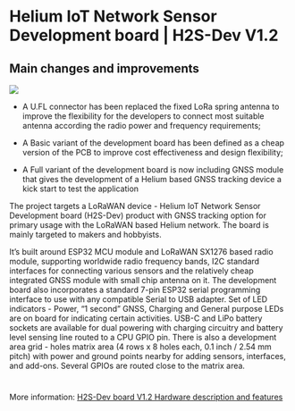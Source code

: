 # Helium IoT Network Sensor Development board | H2S-Dev V1.2
## Main changes and improvements

![](https://github.com/hobbyiot/HELIUM-SENSORS/blob/main/H2S-Dev%20V1.2/PICS/H2S-Dev%20V1.2%20PER.PNG)

- A U.FL connector has been replaced the fixed LoRa spring antenna to improve the flexibility for the developers to connect most suitable antenna according the radio power and frequency requirements;

- A Basic variant of the development board has been defined as a cheap version of the PCB to improve cost effectiveness and design flexibility;

- A Full variant of the development board is now including GNSS module that gives the development of a Helium based GNSS tracking device a kick start to test the application

The project targets a LoRaWAN device - Helium IoT Network Sensor Development board (H2S-Dev) product with GNSS tracking option for primary usage with the LoRaWAN based Helium network. The board is mainly targeted to makers and hobbyists.

It’s built around ESP32 MCU module and LoRaWAN SX1276 based radio module, supporting worldwide radio frequency bands, I2C standard interfaces for connecting various sensors and the relatively cheap integrated GNSS module with small chip antenna on it. The development board also incorporates a standard 7-pin ESP32 serial programming interface to use with any compatible Serial to USB adapter. Set of LED indicators - Power, “1 second” GNSS, Charging and General purpose LEDs are on board for indicating certain activities. USB-C and LiPo battery sockets are available for dual powering with charging circuitry and battery level sensing line routed to a CPU GPIO pin. There is also a development area grid - holes matrix area (4 rows x 8 holes each, 0.1 inch / 2.54 mm pitch) with power and ground points nearby for adding sensors, interfaces, and add-ons. Several GPIOs are routed close to the matrix area.
#
More information: [H2S-Dev board V1.2 Hardware description and features](https://github.com/hobbyiot/HELIUM-SENSORS/blob/main/H2S-Dev%20V1.2/H2S-Dev%20board%20V1.2%20Hardware%20description%20and%20features.pdf)


